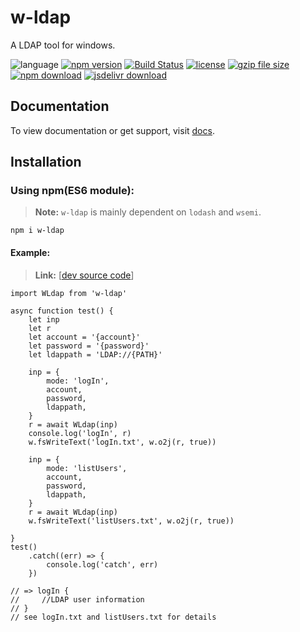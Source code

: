 # w-ldap
A LDAP tool for windows.

![language](https://img.shields.io/badge/language-JavaScript-orange.svg) 
[![npm version](http://img.shields.io/npm/v/w-ldap.svg?style=flat)](https://npmjs.org/package/w-ldap) 
[![Build Status](https://travis-ci.org/yuda-lyu/w-ldap.svg?branch=master)](https://travis-ci.org/yuda-lyu/w-ldap) 
[![license](https://img.shields.io/npm/l/w-ldap.svg?style=flat)](https://npmjs.org/package/w-ldap) 
[![gzip file size](http://img.badgesize.io/yuda-lyu/w-ldap/master/dist/w-ldap.umd.js.svg?compression=gzip)](https://github.com/yuda-lyu/w-ldap)
[![npm download](https://img.shields.io/npm/dt/w-ldap.svg)](https://npmjs.org/package/w-ldap) 
[![jsdelivr download](https://img.shields.io/jsdelivr/npm/hm/w-ldap.svg)](https://www.jsdelivr.com/package/npm/w-ldap)

## Documentation
To view documentation or get support, visit [docs](https://yuda-lyu.github.io/w-ldap/global.htm).

## Installation
### Using npm(ES6 module):
> **Note:** `w-ldap` is mainly dependent on `lodash` and `wsemi`.

```alias
npm i w-ldap
```

#### Example:
> **Link:** [[dev source code](https://github.com/yuda-lyu/w-ldap/blob/master/g.mjs)]
```alias
import WLdap from 'w-ldap'

async function test() {
    let inp
    let r
    let account = '{account}'
    let password = '{password}'
    let ldappath = 'LDAP://{PATH}'

    inp = {
        mode: 'logIn',
        account,
        password,
        ldappath,
    }
    r = await WLdap(inp)
    console.log('logIn', r)
    w.fsWriteText('logIn.txt', w.o2j(r, true))

    inp = {
        mode: 'listUsers',
        account,
        password,
        ldappath,
    }
    r = await WLdap(inp)
    w.fsWriteText('listUsers.txt', w.o2j(r, true))

}
test()
    .catch((err) => {
        console.log('catch', err)
    })

// => logIn {
//     //LDAP user information
// }
// see logIn.txt and listUsers.txt for details
```
